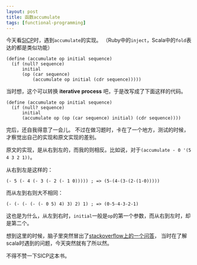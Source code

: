 ```yaml
---
layout: post
title: 函数accumulate
tags: [functional-programming]
---
```


今天看[SICP][1]时，遇到`accumulate`的实现。
（Ruby中的`inject`，Scala中的`fold`表达的都是类似功能）

``` racket
(define (accumulate op initial sequence)
  (if (null? sequence)
      initial
      (op (car sequence)
          (accumulate op initial (cdr sequence)))))
```

当时想，这个可以转换 **iterative process** 吧，于是改写成了下面这样的代码。

``` racket
(define (accumulate op initial sequence)
  (if (null? sequence)
      initial
      (accumulate op (op (car sequence) initial) (cdr sequence))))
```

完后，还自我得意了一会儿。
不过在做习题时，卡在了一个地方，测试的时候，才察觉出自己的实现和原文实现的差别。

原文的实现，是从右到左的，而我的则相反。比如说，对于`(accumulate - 0 '(5 4 3 2 1))`。

从右到左是这样的：

``` racket
(- 5 (- 4 (- 3 (- 2 (- 1 0))))) ; => (5-(4-(3-(2-(1-0)))))
```

而从左到右则大不相同：

``` racket
(- (- (- (- (- 0 5) 4) 3) 2) 1) ; => (0-5-4-3-2-1)
```

这也是为什么，从左到右时，`initial`一般是`op`的第一个参数，而从右到左时，却是第二个。

想到这里的时候，脑子里突然冒出了[stackoverflow上的一个问答][2]，
当时在了解scala时遇到的问题，今天突然就有了所以然。

不得不赞一下SICP这本书。

[1]: http://mitpress.mit.edu/sicp/full-text/book/book.html "计算机程序的构造与解释"
[2]: http://stackoverflow.com/questions/17408880/reduce-fold-or-scan-left-right "reduce, fold or scan(left/right)?"
